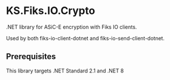 # KS.Fiks.IO.Crypto

.NET library for ASiC-E encryption with Fiks IO clients.

Used by both fiks-io-client-dotnet and fiks-io-send-client-dotnet.

## Prerequisites
This library targets .NET Standard 2.1 and .NET 8

